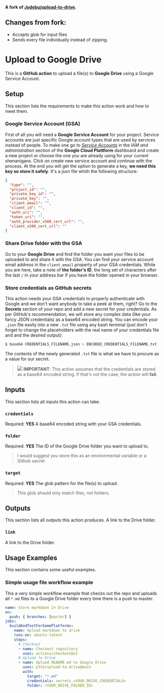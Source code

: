 **A fork of [Jodebu/upload-to-drive](https://github.com/Jodebu/upload-to-drive).**

## Changes from fork:
- Accepts glob for input files
- Sends every file individually instead of zipping.

# Upload to Google Drive
This is a **GitHub action** to upload a file(s) to **Google Drive** using a Google Service Account.

## Setup
This section lists the requirements to make this action work and how to meet them.

### Google Service Account (GSA)
First of all you will need a **Google Service Account** for your project. Service accounts are just specific Google account types that are used by services instead of people.
To make one go to [*Service Accounts*](https://console.cloud.google.com/apis/credentials) in the *IAM and administration* section of the **Google Cloud Plattform** dashboard and create a new project or choose the one you are already using for your current shenanigans.
Click on create new service account and continue with the process. At the end you will get the option to generate a key, **we need this key so store it safely**. It's a json file whith the following structure:
```json
{
  "type": "",
  "project_id": "",
  "private_key_id": "",
  "private_key": "",
  "client_email": "",
  "client_id": "",
  "auth_uri": "",
  "token_uri": "",
  "auth_provider_x509_cert_url": "",
  "client_x509_cert_url": ""
}
```

### Share Drive folder with the GSA
Go to your **Google Drive** and find the folder you want your files to be uploaded to and share it with the GSA. You can find your service account email address in the `client_email` property of your GSA credentials.
While you are here, take a note of **the folder's ID**, the long set of characters after the last `/` in your address bar if you have the folder opened in your browser.

### Store credentials as GitHub secrets
This action needs your GSA credentials to properly authenticate with Google and we don't want anybody to take a peek at them, right? Go to the **Secrets** section of your repo and add a new secret for your credentials. As per GitHub's recommendation, we will store any complex data (like your fancy JSON credentials) as a base64 encoded string.
You can encode your `.json` file easily into a new `.txt` file using any bash terminal (just don't forget to change the placeholders with the real name of your credentials file and and the desired output):
```bash
$ base64 CREDENTIALS_FILENAME.json > ENCODED_CREDENTIALS_FILENAME.txt
```
The contents of the newly generated `.txt` file is what we have to procure as a value for our secret.

>![](https://via.placeholder.com/15/f03c15/000000?text=+) **IMPORTANT**: This action assumes that the credentials are stored as a base64 encoded string. If that's not the case, the action will **fail**.

## Inputs
This section lists all inputs this action can take.

### `credentials`
Required: **YES**
A base64 encoded string with your GSA credentials.

### `folder`
Required: **YES**
The ID of the Google Drive folder you want to upload to.
>I would suggest you store this as an environmental variable or a Github secret


### `target`
Required: **YES**
The glob pattern for the file(s) to upload.
>This glob should only match files, not folders.

## Outputs
This section lists all outputs this action produces.
A link to the Drive folder.

### `link`
A link to the Drive folder.

## Usage Examples
This section contains some useful examples.

### Simple usage file workflow example
This a very simple workflow example that checks out the repo and uploads all `*.md` files to a Google Drive folder every time there is a push to master.
```yaml
name: Store markdown in Drive
on:
  push: { branches: [master] }
jobs:
  buildAndTestForSomePlatforms:
    name: Upload markdown to drive
    runs-on: ubuntu-latest
    steps:
      # Checkout
      - name: Checkout repository
        uses: actions/checkout@v2
      # Upload to Drive
      - name: Upload README.md to Google Drive
        uses: p3l6/upload-to-drive@main
        with:
          target: "*.md"
          credentials: secrets.<YOUR_DRIVE_CREDENTIALS>
          folder: <YOUR_DRIVE_FOLDER_ID>
```
